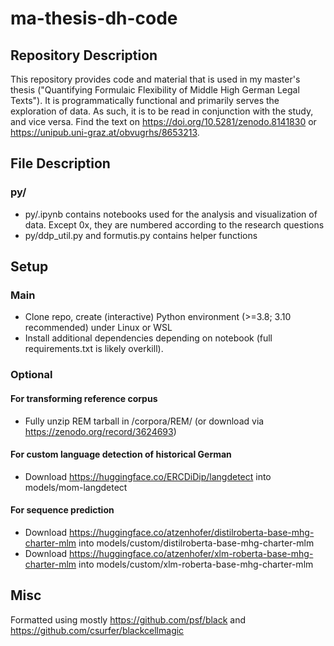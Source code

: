 # ma-thesis-dh-code
## Repository Description
This repository provides code and material that is used in my master's thesis ("Quantifying Formulaic Flexibility of Middle High German Legal Texts"). It is programmatically functional and primarily serves the exploration of data. As such, it is to be read in conjunction with the study, and vice versa. Find the text on https://doi.org/10.5281/zenodo.8141830 or https://unipub.uni-graz.at/obvugrhs/8653213.



## File Description
### py/
* py/.ipynb contains notebooks used for the analysis and visualization of data. Except 0x, they are numbered according to the research questions
* py/ddp_util.py and formutis.py contains helper functions

## Setup
### Main
* Clone repo, create (interactive) Python environment (>=3.8; 3.10 recommended) under Linux or WSL
* Install additional dependencies depending on notebook (full requirements.txt is likely overkill).

### Optional
#### For transforming reference corpus
* Fully unzip REM tarball in /corpora/REM/ (or download via https://zenodo.org/record/3624693)
#### For custom language detection of historical German
* Download https://huggingface.co/ERCDiDip/langdetect into models/mom-langdetect

#### For sequence prediction
* Download https://huggingface.co/atzenhofer/distilroberta-base-mhg-charter-mlm into models/custom/distilroberta-base-mhg-charter-mlm
* Download https://huggingface.co/atzenhofer/xlm-roberta-base-mhg-charter-mlm into models/custom/xlm-roberta-base-mhg-charter-mlm

## Misc
Formatted using mostly https://github.com/psf/black and https://github.com/csurfer/blackcellmagic
